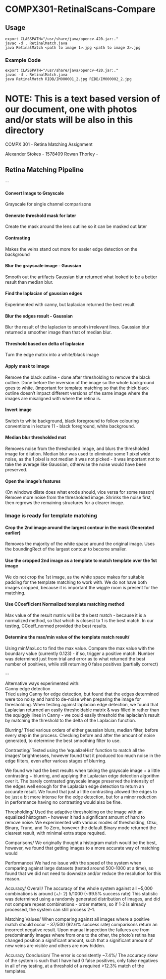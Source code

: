 



# COMPX301-RetinalScans-Compare
## Usage
```
export CLASSPATH="/usr/share/java/opencv-420.jar:."
javac -d . RetinalMatch.java
java RetinalMatch <path to image 1>.jpg <path to image 2>.jpg
```
### Example Code
```
export CLASSPATH="/usr/share/java/opencv-420.jar:."
javac -d . RetinalMatch.java
java RetinalMatch RIDB/IM000001_2.jpg RIDB/IM000002_2.jpg
```



# NOTE: This is a text based version of our document, one with photos and/or stats will be also in this directory

COMPX 301 - Retina Matching Assignment

Alexander Stokes - 1578409
Rowan Thorley -

## Retina Matching Pipeline

--

#### Convert Image to Grayscale
Grayscale for single channel comparisons

#### Generate threshold mask for later
Create the mask around the lens outline so it can be masked out later

#### Contrasting
Makes the veins stand out more for easier edge detection on the background

#### Blur the grayscale image - Gaussian
Smooth out the artifacts
Gaussian blur returned what looked to be a better result than median blur. 

#### Find the laplacian of gaussian edges
Experimented with canny, but laplacian returned the best result

#### Blur the edges result - Gaussian
Blur the result of the laplacian to smooth irrelevant lines.
Gaussian blur returned a smoother image than that of median blur.

#### Threshold based on delta of laplacian
Turn the edge matrix into a white/black image

#### Apply mask to image
Remove the black outline - done after thresholding to remove the black outline.
Done before the inversion of the image so the whole background goes to white. (important for template matching so that the thick black outline doesn’t impact different versions of the same image where the images are misaligned with where the retina is.

#### Invert image
Switch to white background, black foreground to follow colouring conventions in lecture 11 - black foreground, white background.

#### Median blur thresholded mat
Removes noise from the thresholded image, and blurs the thresholded image for dilation.
Median blur was used to eliminate some 1 pixel wide noise, as the 1 pixel is not median it was not picked - it was important not to take the average like Gaussian, otherwise the noise would have been preserved.

#### Open the image’s features
(On windows dilate does what erode should, vice versa for some reason)
Remove more noise from the thresholded image.
Shrinks the noise first, then regrows the remaining structures for a clearer image.

### Image is ready for template matching

#### Crop the 2nd image around the largest contour in the mask (Generated earlier)
Removes the majority of the white space around the original image. 
Uses the boundingRect of the largest contour to become smaller.

#### Use the cropped 2nd image as a template to match template over the 1st image
We do not crop the 1st image, as the white space makes for suitable padding for the template matching to work with. 
We do not have both images cropped, because it is important the wiggle room is present for the matching.

#### Use CCoefficient Normalized template matching method
Max value of the result matrix will be the best match - because it is a normalized method, so that which is closest to 1 is the best match. 
In our testing, CCoeff_normed provided the best results.

#### Determine the max/min value of the template match result/
Using minMaxLoc to find the max value. 
Compare the max value with the boundary value (currently 0.123) - if so, trigger a positive match.
Number was determined just from trial and error as to what returned the best number of positives, while still returning 0 false positives (partially correct)

--

Alternative ways experimented with:\
Canny edge detection\
Tried using Canny for edge detection, but found that the edges determined were too noisy and hard to de-noise when preparing the image for thresholding. When testing against laplacian edge detection, we found that Laplacian returned an easily thresholdable matrix & was filled in rather than the squiggly lines in Canny - we could easily threshold the laplacian’s result by matching the threshold to the delta of the Laplacian function. 

Blurring/
Tried various orders of either gaussian blurs, median filter, before every step in the process. Checking before and after the amount of noise generated, to determine the best smoothing filter to use.

Contrasting/
Tested using the ‘equalizeHist’ function to match all the images’ brightnesses, however found that it produced too much noise in the edge filters, even after various stages of blurring.

We found we had the best results when taking the grayscale image + a little contrasting + blurring, and applying the Laplacian edge detection algorithm over it. 
The barely contrasted grayscale image preserved the intensity of the edges well enough for the Laplacian edge detection to return an accurate result.
We found that just a little contrasting allowed the edges to be just a bit more intense for the edge detection, but for a minor reduction in performance having no contrasting would also be fine.  

Thresholding/
Used the adaptive thresholding on the image with an equalized histogram - however it had a significant amount of hard to remove noise. 
We experimented with various modes of thresholding, Otsu, Binary, Trunc, and To Zero, however the default Binary mode returned the clearest result, with minimal extra steps required.

Comparisons/
We originally thought a histogram match would be the best, however, we found that getting images to a more accurate way of matching would 
 
Performance/
We had no issue with the speed of the system when comparing against large datasets (tested around 500-1000 at a time), so found that we did not need to downsize and/or reduce the resolution for this reason.


Accuracy/
Overall/
The accuracy of the whole system against all ~5,000 combinations is around (+/- 2)  5/1000 
(~99.5% success rate)
This statistic was determined using a randomly generated distribution of images, and did not compare repeat combinations - order matters, so if 1-2 is already processed, the system can still process 2-1.

Matching Values/
When comparing against all images where a positive match should occur - 37/500 (92.6% success rate) comparisons return an incorrect negative result. Upon manual inspection the failures are from predominantly images where from one to the other, the photo’s retina has changed position a significant amount, such that a significant amount of new veins are visible and others are now hidden.

Accuracy Conclusion/
The error is consistently ~7.4%/
The accuracy skew of the system is such that I have had 0 false positives, only false negatives in all of my testing, at a threshold of a required >12.3% match of the templates.


